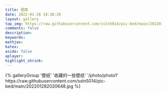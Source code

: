```yaml
---
title: 图库
date: 2022-01-28 19:30:20
layout: gallery
top_img: https://raw.githubusercontent.com/ssln5014/pic-bed/main/202201291429795.jpg
comments: false
description:
keywords:
mathjax:
katex:
aside: false
aplayer:
highlight_shrink:
---
```

<div class="gallery-group-main">
{% galleryGroup '壁纸' '收藏的一些壁纸' '/photo/photo1' https://raw.githubusercontent.com/ssln5014/pic-bed/main/202201282020648.jpg %}
</div>